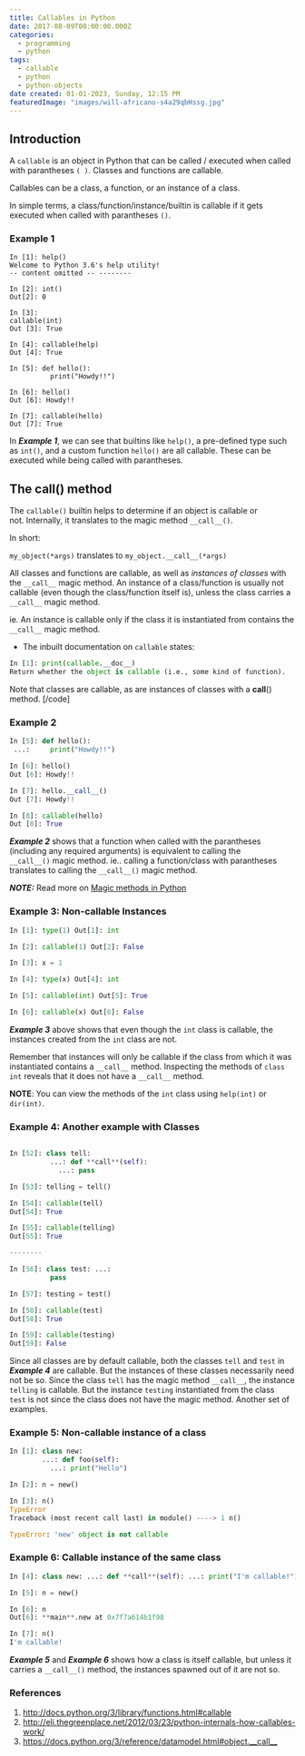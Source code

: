 ```yaml
---
title: Callables in Python
date: 2017-08-09T00:00:00.000Z
categories:
  - programming
  - python
tags:
  - callable
  - python
  - python-objects
date created: 01-01-2023, Sunday, 12:15 PM
featuredImage: "images/will-africano-s4a29qbHssg.jpg"
---
```


<!--more-->

## Introduction

A `callable` is an object in Python that can be called / executed when called with parantheses `( )`. Classes and functions are callable.

Callables can be a class, a function, or an instance of a class.

In simple terms, a class/function/instance/builtin is callable if it gets executed when called with parantheses `()`.

### Example 1

```python3
In [1]: help() 
Welcome to Python 3.6's help utility! 
-- content omitted -- -------- 

In [2]: int() 
Out[2]: 0

In [3]: 
callable(int) 
Out [3]: True

In [4]: callable(help) 
Out [4]: True

In [5]: def hello():
          print("Howdy!!")

In [6]: hello() 
Out [6]: Howdy!!

In [7]: callable(hello) 
Out [7]: True 
```

In ***Example 1***, we can see that builtins like `help()`, a pre-defined type such as `int()`, and a custom function `hello()` are all callable. These can be executed while being called with parantheses.

## The **call**() method

The `callable()` builtin helps to determine if an object is callable or not. Internally, it translates to the magic method `__call__()`.

In short:

`my_object(*args)` translates to `my_object.__call__(*args)`

All classes and functions are callable, as well as *instances of classes* with the `__call__` magic method. An instance of a class/function is usually not callable (even though the class/function itself is), unless the class carries a `__call__` magic method.

ie. An instance is callable only if the class it is instantiated from contains the `__call__` magic method.

* The inbuilt documentation on `callable` states:

```python
In [1]: print(callable.__doc__) 
Return whether the object is callable (i.e., some kind of function).
```

Note that classes are callable, as are instances of classes with a **call**() method. [/code]

### Example 2

```python
In [5]: def hello():
 ...:     print("Howdy!!")

In [6]: hello() 
Out [6]: Howdy!!

In [7]: hello.__call__() 
Out [7]: Howdy!!

In [8]: callable(hello) 
Out [8]: True 
```

***Example 2*** shows that a function when called with the parantheses (including any required arguments) is equivalent to calling the `__call__()` magic method. ie.. calling a function/class with parantheses translates to calling the `__call__()` magic method.

***NOTE:*** Read more on [Magic methods in Python](https://arvimal.blog/2016/06/02/magic-methods-in-python/)

### Example 3: Non-callable Instances

```python
In [1]: type(1) Out[1]: int

In [2]: callable(1) Out[2]: False

In [3]: x = 1

In [4]: type(x) Out[4]: int

In [5]: callable(int) Out[5]: True

In [6]: callable(x) Out[6]: False
```

***Example 3*** above shows that even though the `int` class is callable, the instances created from the `int` class are not.

Remember that instances will only be callable if the class from which it was instantiated contains a `__call__` method. Inspecting the methods of `class int` reveals that it does not have a `__call__` method.

**NOTE**: You can view the methods of the `int` class using `help(int)` or `dir(int)`.

### Example 4: Another example with Classes

```python

In [52]: class tell: 
          ...: def **call**(self): 
            ...: pass

In [53]: telling = tell()

In [54]: callable(tell) 
Out[54]: True

In [55]: callable(telling) 
Out[55]: True

--------

In [56]: class test: ...: 
          pass

In [57]: testing = test()

In [58]: callable(test) 
Out[58]: True

In [59]: callable(testing) 
Out[59]: False
```

 Since all classes are by default callable, both the classes `tell` and `test` in ***Example 4*** are callable. But the instances of these classes necessarily need not be so. Since the class `tell` has the magic method `__call__`, the instance `telling` is callable. But the instance `testing` instantiated from the class `test` is not since the class does not have the magic method. Another set of examples.

### Example 5: Non-callable instance of a class

```python
In [1]: class new:
        ...: def foo(self):
          ...: print("Hello")

In [2]: n = new()

In [3]: n()
TypeError
Traceback (most recent call last) in module() ----> 1 n()

TypeError: 'new' object is not callable
```

### Example 6: Callable instance of the same class

```python
In [4]: class new: ...: def **call**(self): ...: print("I'm callable!")

In [5]: n = new()

In [6]: n 
Out[6]: **main**.new at 0x7f7a614b1f98

In [7]: n()
I'm callable!

```

***Example 5*** and ***Example 6*** shows how a class is itself callable, but unless it carries a `__call__()` method, the instances spawned out of it are not so.

### References

1. <http://docs.python.org/3/library/functions.html#callable>
2. <http://eli.thegreenplace.net/2012/03/23/python-internals-how-callables-work/>
3. <https://docs.python.org/3/reference/datamodel.html#object.__call__>
